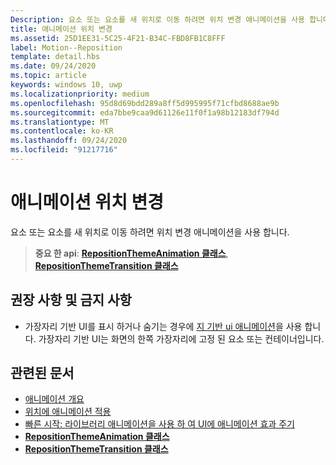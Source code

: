 ```yaml
---
Description: 요소 또는 요소를 새 위치로 이동 하려면 위치 변경 애니메이션을 사용 합니다.
title: 애니메이션 위치 변경
ms.assetid: 25D1EE31-5C25-4F21-B34C-FBD8FB1C8FFF
label: Motion--Reposition
template: detail.hbs
ms.date: 09/24/2020
ms.topic: article
keywords: windows 10, uwp
ms.localizationpriority: medium
ms.openlocfilehash: 95d8d69bdd289a8ff5d995995f71cfbd8688ae9b
ms.sourcegitcommit: eda7bbe9caa9d61126e11f0f1a98b12183df794d
ms.translationtype: MT
ms.contentlocale: ko-KR
ms.lasthandoff: 09/24/2020
ms.locfileid: "91217716"
---
```

# <a name="reposition-animations"></a>애니메이션 위치 변경



요소 또는 요소를 새 위치로 이동 하려면 위치 변경 애니메이션을 사용 합니다.

> **중요 한 api**: [**RepositionThemeAnimation 클래스**](/uwp/api/Windows.UI.Xaml.Media.Animation.RepositionThemeAnimation), [**RepositionThemeTransition 클래스**](/uwp/api/Windows.UI.Xaml.Media.Animation.RepositionThemeTransition)

## <a name="dos-and-donts"></a>권장 사항 및 금지 사항


-   가장자리 기반 UI를 표시 하거나 숨기는 경우에 [지 기반 ui 애니메이션](motion-edgebased.md)을 사용 합니다. 가장자리 기반 UI는 화면의 한쪽 가장자리에 고정 된 요소 또는 컨테이너입니다.


## <a name="related-articles"></a>관련된 문서

* [애니메이션 개요](./xaml-animation.md)
* [위치에 애니메이션 적용](/previous-versions/windows/apps/jj649434(v=win.10))
* [빠른 시작: 라이브러리 애니메이션을 사용 하 여 UI에 애니메이션 효과 주기](/previous-versions/windows/apps/hh452703(v=win.10))
* [**RepositionThemeAnimation 클래스**](/uwp/api/Windows.UI.Xaml.Media.Animation.RepositionThemeAnimation)
* [**RepositionThemeTransition 클래스**](/uwp/api/Windows.UI.Xaml.Media.Animation.RepositionThemeTransition)


 

